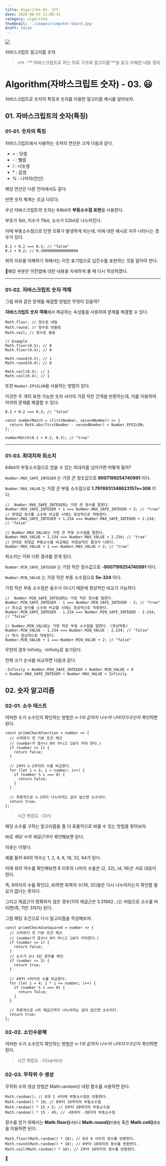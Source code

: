 ```yaml
---
title: Algorithm 03. 숫자
date: 2020-08-03 21:08:41
category: algorithm
thumbnail: './images/computer-board.jpg'
draft: false
---
```


![](./images/computer-board.jpg)

자바스크립트 알고리즘 숫자.

> `서적` : **'자바스크립트로 하는 자료 구조와 알고리즘'**을 읽고 이해한 내용 정리

# Algorithm(자바스크립트 숫자) - 03. 😃

자바스크립트로 숫자의 특징과 숫자를 이용한 알고리즘 예시를 알아보자.

## 01. 자바스크립트의 숫자(특징)

### 01-01. 숫자의 특징

자바스크립트에서 사용하는 숫자의 연산은 크게 다음과 같다.

- \+ : 덧셈
- \- : 뺄셈
- / : 나눗셈
- \* : 곱셈
- % : 나머지(연산)

해당 연산은 다른 언어에서도 같다.

반면 숫자 체계는 조금 다르다.

우선 자바스크립트의 숫자는 64bit의 **부동소수점 표현**을 사용한다.

부호가 1bit, 지수가 11bit, 소수가 52bit로 나누어진다.

이때 부동소수점으로 인한 오류가 발생하게 되는데, 이에 대한 예시로 자주 나타나는 경우가 있다.

```js{1}
0.1 + 0.2 === 0.3; // "false"
0.1 + 0.2; // 0.30000000000000004
```

위의 이유를 이해하기 위해서는 이진 표기법으로 십진수를 표현하는 것을 알아야 한다.

🚨해당 부분은 이진법에 대한 내용을 자세하게 풀 때 다시 작성하겠다.

---

### 01-02. 자바스크립트 숫자 객체

그럼 위와 같은 문제를 해결할 방법은 무엇이 있을까?

**자바스크립트 숫자 객체**에서 제공하는 속성들을 사용하여 문제를 해결할 수 있다.

```js{}
Math.floor; // 정수로 내림
Math.round; // 정수로 반올림
Math.ceil; // 정수로 올림

// Example
Math.floor(0.5); // 0
Math.floor(0.4); // 0

Math.round(0.5); // 1
Math.round(0.4); // 0

Math.ceil(0.5); // 1
Math.ceil(0.4); // 1
```

또한 `Number.EPSILON`을 사용하는 방법이 있다.

이것은 두 개의 표현 가능한 숫자 사이의 가장 작은 간격을 반환하는데, 이를 이용하여 아까의 문제를 해결할 수 있다.

```js{1, 7}
0.1 + 0.2 === 0.3; // "false"

const numberMatch = (firstNumber, secondNumber) => {
  return Math.abs(firstNumber - secondNumber) < Number.EPSILON;
};

numberMatch(0.1 + 0.2, 0.3); // "true"
```

---

### 01-03. 최대치와 최소치

64bit의 부동소수점으로 얻을 수 있는 최대치를 넘어가면 어떻게 될까?

`Number.MAX_SAFE_INTEGER` 는 가장 큰 정숫값으로 **9007199254740991** 이다.

`Number.MAX_VALUE` 는 가장 큰 부동 소수점으로 **1.7976931348623157e+308** 이다.

```js{}
//  Number.MAX_SAFE_INTEGER는 가장 큰 정수를 말한다.
Number.MAX_SAFE_INTEGER + 1 === Number.MAX_SAFE_INTEGER + 2; // "true"
// 최댓값 정수를 소수와 비교할 시에는 정상적으로 작동한다.
Number.MAX_SAFE_INTEGER + 1.234 === Number.MAX_SAFE_INTEGER + 2.234; // "false"

// Number.MAX_VALUE는 가장 큰 부동 소수점을 말한다.
Number.MAX_VALUE + 1.234 === Number.MAX_VALUE + 2.234; // "true"
// 반대로 최댓값 부동소수를 비교해도 비정상적인 결과가 나온다.
Number.MAX_VALUE + 1 === Number.MAX_VALUE + 2; // "true"
```

최소치는 이와 다른 결과를 얻게 된다.

`Number.MIN_SAFE_INTEGER` 는 가장 작은 정수값으로 **-9007199254740991** 이다.

`Number.MIN_VALUE` 는 가장 작은 부동 소수점으로 **5e-324** 이다.

가장 작은 부동 소수점은 음수가 아니기 때문에 정상적인 비교가 가능하다.

```js{}
//  Number.MIN_SAFE_INTEGER는 가장 작은 정수를 말한다.
Number.MIN_SAFE_INTEGER - 1 === Number.MIN_SAFE_INTEGER - 2; // "true"
// 최소값 정수를 소수와 비교할 시에는 정상적으로 작동한다.
Number.MIN_SAFE_INTEGER - 1.234 === Number.MIN_SAFE_INTEGER - 2.234; // "false"

// Number.MIN_VALUE는 가장 작은 부동 소수점을 말한다. (정상작동)
Number.MIN_VALUE - 1.234 === Number.MIN_VALUE - 2.234; // "false"
// 역시 정상적으로 작동한다.
Number.MIN_VALUE + 1 === Number.MIN_VALUE + 2; // "false"
```

무한의 경우 Infinity, -Infinity로 표기된다.

전체 크기 순서를 비교하면 다음과 같다.

```{}
-Infinity < Number.MIN_SAFE_INTEGER < Number.MIN_VALUE < 0
< Number.MAX_SAFE_INTEGER < Number.MAX_VALUE < Infinity
```

## 02. 숫자 알고리즘

### 02-01. 소수 테스트

어떠한 수가 소수인지 확인하는 방법은 *n-1의 값까지 나누어 나머지가 0인지 확인*하면 된다.

```js{}
const primeCheckFunction = number => {
  // 시작하기 전 기본 조건 체크
  // (number가 음수나 0이 아니고 1보다 커야 한다.)
  if (number <= 1) {
    return false;
  }

  // 2부터 n-1까지의 수를 비교한다.
  for (let i = 2; i < number; i++) {
    if (number % i === 0) {
      return false;
    }
  }

  // 최종적으로 n-1까지 나누어지는 값이 없으면 소수이다.
  return true;
};
```

> 시간 복잡도 : $O(n)$

해당 소수를 구하는 알고리즘을 좀 더 효율적으로 바꿀 수 있는 방법을 찾아보자.

바로 *해당 수의 제곱근까지 확인*해보면 된다.

이유는 이렇다.

예를 들어 64의 약수는 1, 2, 4, 8, 16, 32, 64가 된다.

이때 위의 약수를 확인해보면 8 이후의 나머지 수들은 (2, 32), (4, 16)은 서로 대응이 된다.

즉, 8까지의 수를 확인(2, 4)하면 뒤쪽의 수(16, 32)들은 다시 나누어지는지 확인할 필요가 없다는 뜻이다.

그리고 제곱근이 명확하지 않은 경우(11의 제곱근은 3.31662...)는 버림으로 소수를 버리면(즉, 11은 3까지) 된다.

그럼 해당 조건으로 다시 알고리즘을 작성해보자.

```js{}
const primeCheckUseSquared = number => {
  // 시작하기 전 기본 조건 체크
  // (number가 음수나 0이 아니고 1보다 커야한다.)
  if (number <= 1) {
    return false;
  }
  // 소수가 2나 3인 경우를 확인
  if (number <= 3) {
    return true;
  }

  // 4부터 n까지의 수를 비교한다.
  for (let i = 4; i * i <= number; i++) {
    if (number % i === 0) {
      return false;
    }
  }

  // 최종적으로 n의 제곱근까지 나누어지는 값이 없으면 소수이다.
  return true;
};
```

### 02-02. 소인수분해

어떠한 수가 소수인지 확인하는 방법은 *n-1의 값까지 나누어 나머지가 0인지 확인*하면 된다.

> 시간 복잡도 : $O(sqrt(n))$

### 02-03. 무작위 수 생성

무작위 수의 생성 방법은 Math.random() 내장 함수를 사용하면 된다.

```js{}
Math.random(); // 0과 1 사이에 부동소수점은 반환한다.
Math.random() * 10; // 0부터 10까지의 부동소수점
Math.random() * 15 + 5; // 5부터 20까지의 부동소수점
Math.random() * 15 - 45; // -45부터 -30지의 부동소수점
```

정수를 얻기 위해서는 **Math.floor()**`내림`나 **Math.round()**`반올림` 혹은 **Math.ceil()**`올림`을 이용하면 된다.

```js{}
Math.floor(Math.random() * 10); // 0과 9 사이의 정수를 반환한다.
Math.round(Math.random() * 10); // 0부터 10까지의 정수를 반환한다.
Math.ceil(Math.random() * 10); // 1부터 10까지의 정수를 반환한다.
```

👋
